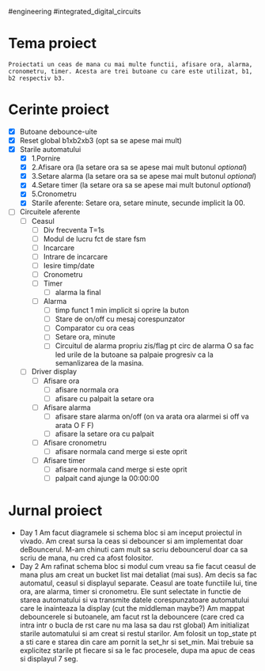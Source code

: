 #engineering #integrated_digital_circuits 
# Tema proiect
	Proiectati un ceas de mana cu mai multe functii, afisare ora, alarma, cronometru, timer. Acesta are trei butoane cu care este utilizat, b1, b2 respectiv b3.

# Cerinte proiect
- [x] Butoane debounce-uite
- [x] Reset global b1xb2xb3 (opt sa se apese mai mult)
- [x] Starile automatului
	- [x] 1.Pornire
	- [x] 2.Afisare ora (la setare ora sa se apese mai mult butonul *optional*)
	- [x] 3.Setare alarma (la setare ora sa se apese mai mult butonul *optional*)
	- [x] 4.Setare timer (la setare ora sa se apese mai mult butonul *optional*)
	- [x] 5.Cronometru
	- [x] Starile aferente: Setare ora, setare minute, secunde implicit la 00.
- [ ] Circuitele aferente
	- [ ] Ceasul
		- [ ] Div frecventa T=1s
		- [ ] Modul de lucru fct de stare fsm
		- [ ] Incarcare
		- [ ] Intrare de incarcare
		- [ ] Iesire timp/date
		- [ ] Cronometru
		- [ ] Timer
			- [ ] alarma la final
		- [ ] Alarma
			- [ ] timp funct 1 min implicit si oprire la buton
			- [ ] Stare de on/off cu mesaj corespunzator
			- [ ] Comparator cu ora ceas
			- [ ] Setare ora, minute
			- [ ] Circuitul de alarma propriu zis/flag pt circ de alarma
				O sa fac led urile de la butoane sa palpaie progresiv ca la semanlizarea de la masina.
	- [ ] Driver display
		- [ ] Afisare ora
			- [ ] afisare normala ora
			- [ ] afisare cu palpait la setare ora
		- [ ] Afisare alarma
			- [ ] afisare stare alarma on/off (on va arata ora alarmei si off va arata O F F)
			- [ ] afisare la setare  ora cu palpait
		- [ ] Afisare cronometru
			- [ ] afisare normala cand merge si este oprit
		- [ ] Afisare timer
			- [ ] afisare normala cand merge si este oprit
			- [ ] palpait cand ajunge la 00:00:00

# Jurnal proiect

- Day 1
	Am facut diagramele si schema bloc si am inceput proiectul in vivado. Am creat sursa la ceas si debouncer si am implementat doar deBouncerul. M-am chinuti cam mult sa scriu debouncerul doar ca sa scriu de mana, nu cred ca afost folositor.
- Day 2
	Am rafinat schema bloc si modul cum vreau sa fie facut ceasul de mana plus am creat un bucket list mai detaliat (mai sus). Am decis sa fac automatul, ceasul si displayul separate. Ceasul are toate functiile lui, tine ora, are alarma, timer si cronometru. Ele sunt selectate in functie de starea automatului si va transmite datele corespunzatoare automatului care le inainteaza la display (cut the middleman maybe?)
	Am mappat debouncerele si butoanele, am facut rst la debouncere (care cred ca intra intr o bucla de rst care nu ma lasa sa dau rst global)
	Am initializat starile automatului si am creat si restul starilor. Am folosit un top_state pt a sti care e starea din care am pornit la set_hr si set_min.
	Mai trebuie sa explicitez starile pt fiecare si sa le fac procesele, dupa ma apuc de ceas si displayul 7 seg.